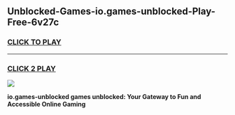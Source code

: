 
## Unblocked-Games-io.games-unblocked-Play-Free-6v27c
<h3>
<a href="https://premium76.site?title=io.games-unblocked&ref=10A">CLICK TO PLAY</a></h3>
<hr>

<h3>
<a href="https://premium76.site?title=io.games-unblocked&ref=10A">CLICK 2 PLAY</a>
  
</h3>

<a href="https://premium76.site?title=io.games-unblocked&ref=10A"><img src="https://clearcache.store/games.png"></a>


**io.games-unblocked games unblocked: Your Gateway to Fun and Accessible Online Gaming**
